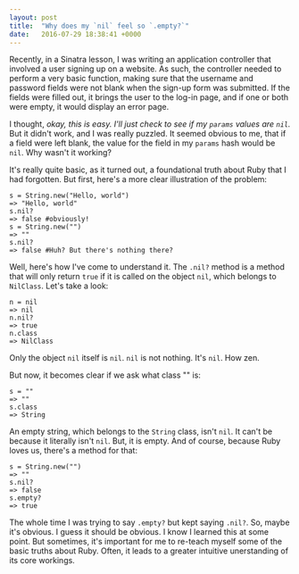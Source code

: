 ```yaml
---
layout: post
title:  "Why does my `nil` feel so `.empty?`"
date:   2016-07-29 18:38:41 +0000
---
```



Recently, in a Sinatra lesson, I was writing an application controller that involved a user signing up on a website. As such, the controller needed to perform a very basic function, making sure that the username and password fields were not blank when the sign-up form was submitted. If the fields were filled out, it brings the user to the log-in page, and if one or both were empty, it would display an error page.

I thought, *okay, this is easy. I'll just check to see if my `params` values are `nil`.* But it didn't work, and I was really puzzled. It seemed obvious to me, that if a field were left blank, the value for the field in my `params` hash would be `nil`. Why wasn't it working?

It's really quite basic, as it turned out, a foundational truth about Ruby that I had forgotten. But first, here's a more clear illustration of the problem:

```
s = String.new("Hello, world")
=> "Hello, world"
s.nil?
=> false #obviously!
s = String.new("")
=> ""
s.nil?
=> false #Huh? But there's nothing there?
```

Well, here's how I've come to understand it. The `.nil?` method is a method that will only return `true` if it is called on the object `nil`, which belongs to `NilClass`. Let's take a look:

```
n = nil
=> nil
n.nil?
=> true
n.class
=> NilClass
```

Only the object `nil` itself is `nil`. `nil` is not nothing. It's `nil`. How zen.

But now, it becomes clear if we ask what class "" is:

```
s = ""
=> ""
s.class
=> String
```

An empty string, which belongs to the `String` class, isn't `nil`. It can't be because it literally isn't `nil`. But, it is empty. And of course, because Ruby loves us, there's a method for that:

```
s = String.new("")
=> ""
s.nil?
=> false
s.empty?
=> true
```

The whole time I was trying to say `.empty?` but kept saying `.nil?`. So, maybe it's obvious. I guess it should be obvious. I know I learned this at some point. But sometimes, it's important for me to re-teach myself some of the basic truths about Ruby. Often, it leads to a greater intuitive unerstanding of its core workings.


